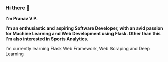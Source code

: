 ### Hi there 👋
**I'm Pranav V P.**

**I’m an enthusiastic and aspiring Software Developer, with an avid passion for Machine Learning and Web Development using Flask. Other than this I'm also interested in Sports Analytics.**

I’m currently learning Flask Web Framework, Web Scraping and Deep Learning



<!--
**pranavvp10/pranavvp10** is a ✨ _special_ ✨ repository because its `README.md` (this file) appears on your GitHub profile.

Here are some ideas to get you started:

- 🔭 I’m currently working on ...
- 🌱 I’m currently learning ...
- 👯 I’m looking to collaborate on ...
- 🤔 I’m looking for help with ...
- 💬 Ask me about ...
- 📫 How to reach me: ...
- 😄 Pronouns: ...
- ⚡ Fun fact: ...
-->
